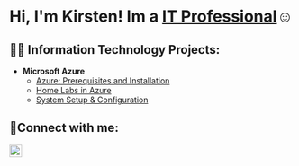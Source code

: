 <h1>Hi, I'm Kirsten! Im a <a href="https://www.linkedin.com/in/kirsten-shanks-bb8621207/">IT Professional</a>☺</h1>

<h2>👨‍💻 Information Technology Projects:</h2>

- <b>Microsoft Azure </b>
  - [Azure: Prerequisites and Installation](https://github.com/Kshanks1/Deploy-a-Virtual-Machine-in-Azure)
  - [Home Labs in Azure](https://github.com/kshanks1/Home-Lab)
  - [System Setup & Configuration](https://github.com/kshanks1/System-Setup-&-Configuration) 

<h2>🤳Connect with me:</h2>


[<img align="left" alt="Josh | LinkedIn" width="22px" src="https://cdn.jsdelivr.net/npm/simple-icons@v3/icons/linkedin.svg" />][linkedin]


[Linkedin]: https://www.linkedin.com/in/kirsten-s-bb8621207
